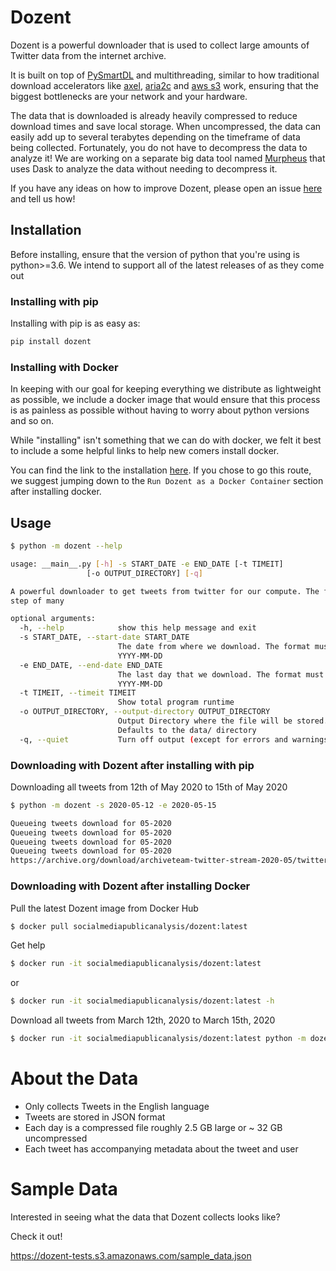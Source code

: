 # Dozent

Dozent is a powerful downloader that is used to collect large amounts of Twitter data from the internet archive.

It is built on top of [PySmartDL](https://pypi.org/project/pySmartDL/) and multithreading, similar to how traditional download accelerators like [axel](https://linux.die.net/man/1/axel), [aria2c](https://linux.die.net/man/1/aria2c) and [aws s3](https://docs.aws.amazon.com/cli/latest/userguide/cli-services-s3-commands.html) work, ensuring that the biggest bottlenecks are your network and your hardware.

The data that is downloaded is already heavily compressed to reduce download times and save local storage. When uncompressed, the data can easily add up to several terabytes depending on the timeframe of data being collected. Fortunately, you do not have to decompress the data to analyze it! We are working on a separate big data tool named [Murpheus](https://github.com/Social-Media-Public-Analysis/murpheus) that uses Dask to analyze the data without needing to decompress it.

If you have any ideas on how to improve Dozent, please open an issue [here](https://github.com/Twitter-Public-Analysis/Twitter-Public-Analysis/issues) and tell us how!

## Installation

Before installing, ensure that the version of python that you're using is python>=3.6. We intend to support all of the latest releases of as they come out

### Installing with pip

Installing with pip is as easy as:

```bash
pip install dozent
```

### Installing with Docker

In keeping with our goal for keeping everything we distribute as lightweight as possible, we include a docker image that would ensure that this process is as painless as possible without having to worry about python versions and so on.

While "installing" isn't something that we can do with docker, we felt it best to include a some helpful links to help new comers install docker. 

You can find the link to the installation [here](https://docs.docker.com/get-docker/). If you chose to go this route, we suggest jumping down to the `Run Dozent as a Docker Container` section after installing docker. 

## Usage

```bash
$ python -m dozent --help

usage: __main__.py [-h] -s START_DATE -e END_DATE [-t TIMEIT]
                 [-o OUTPUT_DIRECTORY] [-q]

A powerful downloader to get tweets from twitter for our compute. The first
step of many

optional arguments:
  -h, --help            show this help message and exit
  -s START_DATE, --start-date START_DATE
                        The date from where we download. The format must be:
                        YYYY-MM-DD
  -e END_DATE, --end-date END_DATE
                        The last day that we download. The format must be:
                        YYYY-MM-DD
  -t TIMEIT, --timeit TIMEIT
                        Show total program runtime
  -o OUTPUT_DIRECTORY, --output-directory OUTPUT_DIRECTORY
                        Output Directory where the file will be stored.
                        Defaults to the data/ directory
  -q, --quiet           Turn off output (except for errors and warnings)

```

### Downloading with Dozent after installing with pip

Downloading all tweets from 12th of May 2020 to 15th of May 2020

```bash
$ python -m dozent -s 2020-05-12 -e 2020-05-15

Queueing tweets download for 05-2020
Queueing tweets download for 05-2020
Queueing tweets download for 05-2020
Queueing tweets download for 05-2020
https://archive.org/download/archiveteam-twitter-stream-2020-05/twitter_stream_2020_05_13.tar [downloading] 16 Mb / 2498 Mb @ 1.6 MB/s [------------------] [0%, 32 minutes, 31 seconds left]
```

### Downloading with Dozent after installing Docker

Pull the latest Dozent image from Docker Hub
```bash
$ docker pull socialmediapublicanalysis/dozent:latest
```

Get help
```bash
$ docker run -it socialmediapublicanalysis/dozent:latest
```
or
```bash
$ docker run -it socialmediapublicanalysis/dozent:latest -h
```

Download all tweets from March 12th, 2020 to March 15th, 2020
```bash
$ docker run -it socialmediapublicanalysis/dozent:latest python -m dozent -s 2020-05-12 -e 2020-05-15
```

# About the Data

- Only collects Tweets in the English language
- Tweets are stored in JSON format
- Each day is a compressed file roughly 2.5 GB large or ~ 32 GB uncompressed
- Each tweet has accompanying metadata about the tweet and user

# Sample Data

Interested in seeing what the data that Dozent collects looks like?

Check it out!

https://dozent-tests.s3.amazonaws.com/sample_data.json
